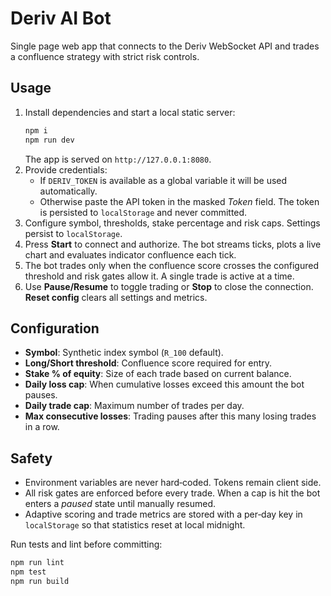# Deriv AI Bot

Single page web app that connects to the Deriv WebSocket API and trades a confluence strategy with strict risk controls.

## Usage
1. Install dependencies and start a local static server:
   ```bash
   npm i
   npm run dev
   ```
   The app is served on `http://127.0.0.1:8080`.
2. Provide credentials:
   - If `DERIV_TOKEN` is available as a global variable it will be used automatically.
   - Otherwise paste the API token in the masked *Token* field. The token is persisted to `localStorage` and never committed.
3. Configure symbol, thresholds, stake percentage and risk caps. Settings persist to `localStorage`.
4. Press **Start** to connect and authorize. The bot streams ticks, plots a live chart and evaluates indicator confluence each tick.
5. The bot trades only when the confluence score crosses the configured threshold and risk gates allow it. A single trade is active at a time.
6. Use **Pause/Resume** to toggle trading or **Stop** to close the connection. **Reset config** clears all settings and metrics.

## Configuration
- **Symbol**: Synthetic index symbol (`R_100` default).
- **Long/Short threshold**: Confluence score required for entry.
- **Stake % of equity**: Size of each trade based on current balance.
- **Daily loss cap**: When cumulative losses exceed this amount the bot pauses.
- **Daily trade cap**: Maximum number of trades per day.
- **Max consecutive losses**: Trading pauses after this many losing trades in a row.

## Safety
- Environment variables are never hard‑coded. Tokens remain client side.
- All risk gates are enforced before every trade. When a cap is hit the bot enters a *paused* state until manually resumed.
- Adaptive scoring and trade metrics are stored with a per‑day key in `localStorage` so that statistics reset at local midnight.

Run tests and lint before committing:
```bash
npm run lint
npm test
npm run build
```
